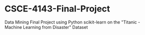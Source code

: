# CSCE-4143-Final-Project
Data Mining Final Project using Python scikit-learn on the "Titanic - Machine Learning from Disaster" Dataset
